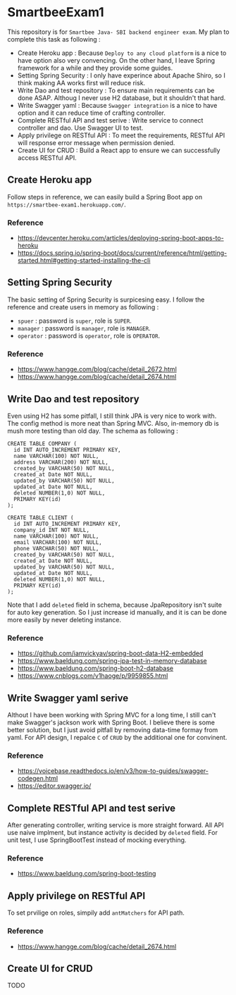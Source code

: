 # SmartbeeExam1

This repository is for `Smartbee Java- SBI backend engineer exam`.
My plan to complete this task as following :

- Create Heroku app : Because `Deploy to any cloud platform` is a nice to have option also very convencing. On the other hand, I leave Spring framework for a while and they provide some guides.
- Setting Spring Security : I only have experince about Apache Shiro, so I think making AA works first will reduce risk.
- Write Dao and test repository : To ensure main requirements can be done ASAP. Althoug I never use H2 database, but it shouldn't that hard.
- Write Swagger yaml : Because `Swagger integration` is a nice to have option and it can reduce time of crafting controller.
- Complete RESTful API and test serive : Write service to connect controller and dao. Use Swagger UI to test.
- Apply privilege on RESTful API : To meet the requirements, RESTful API will response error message when permission denied.
- Create UI for CRUD : Build a React app to ensure we can successfully access RESTful API.

## Create Heroku app

Follow steps in reference, we can easily build a Spring Boot app on `https://smartbee-exam1.herokuapp.com/`.

### Reference
- https://devcenter.heroku.com/articles/deploying-spring-boot-apps-to-heroku
- https://docs.spring.io/spring-boot/docs/current/reference/html/getting-started.html#getting-started-installing-the-cli

## Setting Spring Security

The basic setting of Spring Security is surpicesing easy.
I follow the reference and create users in memory as following :

- `spuer` : password is `super`, role is `SUPER`.
- `manager` : password is `manager`, role is `MANAGER`.
- `operator` : password is `operator`, role is `OPERATOR`.

### Reference
- https://www.hangge.com/blog/cache/detail_2672.html
- https://www.hangge.com/blog/cache/detail_2674.html

## Write Dao and test repository

Even using H2 has some pitfall, I still think JPA is very nice to work with. The config method is more neat than Spring MVC.
Also, in-memory db is mush more testing than old day. The schema as following :

```
CREATE TABLE COMPANY (
  id INT AUTO_INCREMENT PRIMARY KEY,
  name VARCHAR(100) NOT NULL,
  address VARCHAR(200) NOT NULL,
  created_by VARCHAR(50) NOT NULL,
  created_at Date NOT NULL,
  updated_by VARCHAR(50) NOT NULL,
  updated_at Date NOT NULL,
  deleted NUMBER(1,0) NOT NULL,
  PRIMARY KEY(id)
);

CREATE TABLE CLIENT (
  id INT AUTO_INCREMENT PRIMARY KEY,
  company_id INT NOT NULL,
  name VARCHAR(100) NOT NULL,
  email VARCHAR(100) NOT NULL,
  phone VARCHAR(50) NOT NULL,
  created_by VARCHAR(50) NOT NULL,
  created_at Date NOT NULL,
  updated_by VARCHAR(50) NOT NULL,
  updated_at Date NOT NULL,
  deleted NUMBER(1,0) NOT NULL,
  PRIMARY KEY(id)
);
```

Note that I add `deleted` field in schema, because JpaRepository isn't suite for auto key generation.
So I just increase id manually, and it is can be done more easily by never deleting instance.

### Reference
- https://github.com/iamvickyav/spring-boot-data-H2-embedded
- https://www.baeldung.com/spring-jpa-test-in-memory-database
- https://www.baeldung.com/spring-boot-h2-database
- https://www.cnblogs.com/v1haoge/p/9959855.html

## Write Swagger yaml serive

Althout I have been working with Spring MVC for a long time, I still can't make Swagger's jackson work with Spring Boot.
I believe there is some better solution, but I just avoid pitfall by removing data-time formay from yaml.
For API design, I repalce `C` of `CRUD` by the additional one for convinent.

### Reference
- https://voicebase.readthedocs.io/en/v3/how-to-guides/swagger-codegen.html
- https://editor.swagger.io/

## Complete RESTful API and test serive

After generating controller, writing service is more straight forward.
All API use naive implment, but instance activity is decided by `deleted` field.
For unit test, I use SpringBootTest instead of mocking everything.

### Reference
- https://www.baeldung.com/spring-boot-testing

## Apply privilege on RESTful API

To set prvilige on roles, simpily add `antMatchers` for API path.

### Reference
- https://www.hangge.com/blog/cache/detail_2674.html

## Create UI for CRUD

TODO
